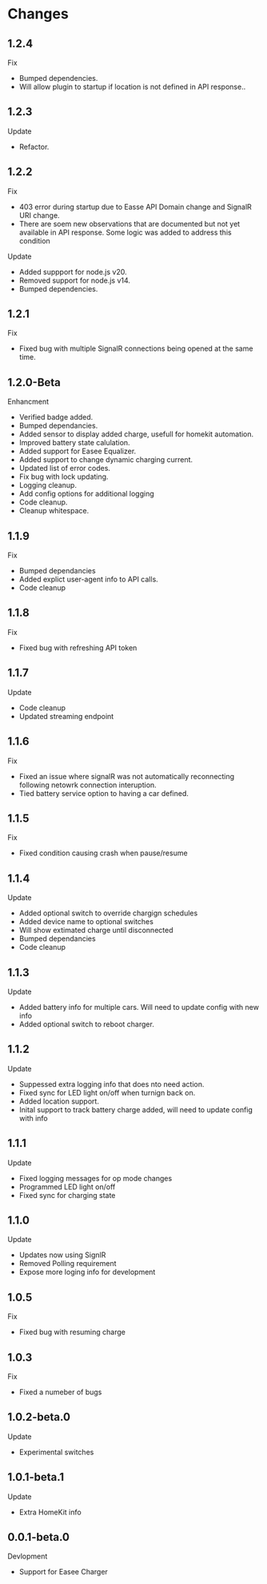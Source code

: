 # Changes

## 1.2.4
Fix
-  Bumped dependencies.
-  Will allow plugin to startup if location is not defined in API response..

## 1.2.3
Update
-  Refactor.

## 1.2.2
Fix
-  403 error during startup due to Easse API Domain change and SignalR URI change.
-  There are soem new observations that are documented but not yet available in API response. Some logic was added to address this condition

Update
-  Added suppport for node.js v20.
-  Removed support for node.js v14.
-  Bumped dependencies.

## 1.2.1
Fix
-  Fixed bug with multiple SignalR connections being opened at the same time.

## 1.2.0-Beta
Enhancment
-  Verified badge added.
-  Bumped dependancies.
-  Added sensor to display added charge, usefull for homekit automation.
-  Improved battery state calulation.
-  Added support for Easee Equalizer.
-  Added support to change dynamic charging current.
-  Updated list of error codes.
-  Fix bug with lock updating.
-  Logging cleanup.
-  Add config options for additional logging
-  Code cleanup.
-	Cleanup whitespace.

## 1.1.9
Fix
- Bumped dependancies
- Added explict user-agent info to API calls.
- Code cleanup

## 1.1.8
Fix
- Fixed bug with refreshing API token

## 1.1.7
Update
- Code cleanup
- Updated streaming endpoint

## 1.1.6
Fix
- Fixed an issue where signalR was not automatically reconnecting following netowrk connection interuption.
- Tied battery service option to having a car defined.

## 1.1.5
Fix
- Fixed condition causing crash when pause/resume

## 1.1.4
Update
- Added optional switch to override chargign schedules
- Added device name to optional switches
- Will show extimated charge until disconnected
- Bumped dependancies
- Code cleanup

## 1.1.3
Update
-	Added battery info for multiple cars. Will need to update config with new info
- Added optional switch to reboot charger.

## 1.1.2
Update
- Suppessed extra logging info that does nto need action.
- Fixed sync for LED light on/off when turnign back on.
- Added location support.
- Inital support to track battery charge added, will need to update config with info

## 1.1.1
Update
- Fixed logging messages for op mode changes
- Programmed LED light on/off
- Fixed sync for charging state

## 1.1.0
Update
- Updates now using SignlR
- Removed Polling requirement
- Expose more loging info for development

## 1.0.5
Fix
- Fixed bug with resuming charge

## 1.0.3
Fix
- Fixed a numeber of bugs

## 1.0.2-beta.0
Update
- Experimental switches

## 1.0.1-beta.1
Update
- Extra HomeKit info

## 0.0.1-beta.0
Devlopment
- Support for Easee Charger

